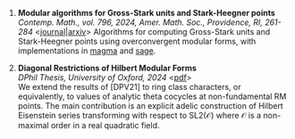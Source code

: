 1. **Modular algorithms for Gross-Stark units and Stark-Heegner points** \
_Contemp. Math., vol. 796, 2024, Amer. Math. Soc., Providence, RI, 261-284_ <[journal](https://doi.org/10.1090/conm/796/16005)|[arxiv](https://arxiv.org/abs/2301.08977)>
Algorithms for computing Gross-Stark units and Stark-Heegner points using overconvergent  modular forms, with implementations
in [magma](https://github.com/havarddj/drd) and [sage](https://github.com/havarddj/hilbert-eisenstein).

2. **Diagonal Restrictions of Hilbert Modular Forms** \
_DPhil Thesis, University of Oxford, 2024_ <[pdf](/dphil_thesis.pdf)> \
We extend the results of [DPV21] to ring class characters, or equivalently, to values
of analytic theta cocycles at non-fundamental RM points. The
main contribution is an explicit adelic construction of Hilbert
Eisenstein series transforming with respect to SL2(𝒪) where 𝒪
is a non-maximal order in a real quadratic field.
